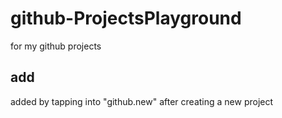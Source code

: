 # github-ProjectsPlayground
for my github projects

## add
added by tapping into "github.new" after creating a new project
